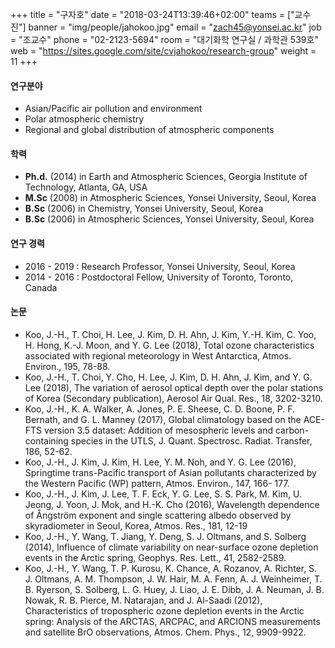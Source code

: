+++
title = "구자호"
date = "2018-03-24T13:39:46+02:00"
teams = ["교수진"]
banner = "img/people/jahokoo.jpg"
email = "zach45@yonsei.ac.kr"
job = "조교수"
phone = "02-2123-5694"
room = "대기화학 연구실 / 과학관 539호"
web = "https://sites.google.com/site/cvjahokoo/research-group"
weight = 11
+++

#### 연구분야
+ Asian/Pacific air pollution and environment
+ Polar atmospheric chemistry
+ Regional and global distribution of atmospheric components

#### 학력
+ **Ph.d.** (2014) in Earth and Atmospheric Sciences, Georgia Institute of Technology, Atlanta, GA, USA
+ **M.Sc** (2008) in Atmospheric Sciences, Yonsei University, Seoul, Korea
+ **B.Sc** (2006) in Chemistry, Yonsei University, Seoul, Korea
+ **B.Sc** (2006) in Atmospheric Sciences, Yonsei University, Seoul, Korea

#### 연구 경력
+ 2016 - 2019 : Research Professor, Yonsei University, Seoul, Korea
+ 2014 - 2016 : Postdoctoral Fellow, University of Toronto, Toronto, Canada

#### 논문
+ Koo, J.-H., T. Choi, H. Lee, J. Kim, D. H. Ahn, J. Kim, Y.-H. Kim, C. Yoo, H. Hong, K.-J. Moon, and Y. G. Lee (2018), Total ozone characteristics associated with regional meteorology in West Antarctica, Atmos. Environ., 195, 78-88.
+ Koo, J.-H., T. Choi, Y. Cho, H. Lee, J. Kim, D. H. Ahn, J. Kim, and Y. G. Lee (2018), The variation of aerosol optical depth over the polar stations of Korea (Secondary publication), Aerosol Air Qual. Res., 18, 3202-3210.
+ Koo, J.-H., K. A. Walker, A. Jones, P. E. Sheese, C. D. Boone, P. F. Bernath, and G. L. Manney (2017), Global climatology based on the ACE-FTS version 3.5 dataset: Addition of mesospheric levels and carbon-containing species in the UTLS, J. Quant. Spectrosc. Radiat. Transfer, 186, 52-62.
+ Koo, J.-H., J. Kim, J. Kim, H. Lee, Y. M. Noh, and Y. G. Lee (2016), Springtime trans-Pacific transport of Asian pollutants characterized by the Western Pacific (WP) pattern, Atmos. Environ., 147, 166- 177.
+ Koo, J.-H., J. Kim, J. Lee, T. F. Eck, Y. G. Lee, S. S. Park, M. Kim, U. Jeong, J. Yoon, J. Mok, and H.-K. Cho (2016), Wavelength dependence of Ångström exponent and single scattering albedo observed by skyradiometer in Seoul, Korea, Atmos. Res., 181, 12-19
+ Koo, J.-H., Y. Wang, T. Jiang, Y. Deng, S. J. Oltmans, and S. Solberg (2014), Influence of climate variability on near-surface ozone depletion events in the Arctic spring, Geophys. Res. Lett., 41, 2582-2589.
+ Koo, J.-H., Y. Wang, T. P. Kurosu, K. Chance, A. Rozanov, A. Richter, S. J. Oltmans, A. M. Thompson, J. W. Hair, M. A. Fenn, A. J. Weinheimer, T. B. Ryerson, S. Solberg, L. G. Huey, J. Liao, J. E. Dibb, J. A. Neuman, J. B. Nowak, R. B. Pierce, M. Natarajan, and J. Al-Saadi (2012), Characteristics of tropospheric ozone depletion events in the Arctic spring: Analysis of the ARCTAS, ARCPAC, and ARCIONS measurements and satellite BrO observations, Atmos. Chem. Phys., 12, 9909-9922.  
